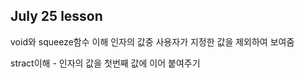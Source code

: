 ## July 25 lesson 

void와 squeeze함수 이해
인자의 값중 사용자가 지정한 값을 제외하여 보여줌

stract이해 -
인자의 값을 첫번째 값에 이어 붙여주기 
